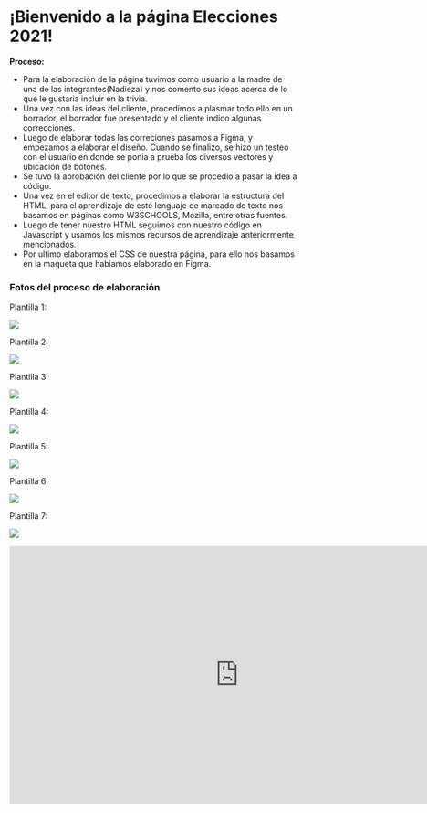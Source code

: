 # ¡Bienvenido a la página Elecciones 2021!
**Proceso:**
- Para la elaboración de la página tuvimos como usuario a la madre de una de las integrantes(Nadieza) y nos comento sus ideas acerca de lo que le gustaria incluir en la trivia.
- Una vez con las ideas del cliente, procedimos a plasmar todo ello en un borrador, el borrador fue presentado y el cliente indico algunas correcciones.
- Luego de elaborar todas las correciones pasamos a Figma, y empezamos a elaborar el diseño. Cuando se finalizo, se hizo un testeo con el usuario en donde se ponia a prueba los diversos vectores y ubicación de botones.
- Se tuvo la aprobación del cliente por lo que se procedio a pasar la idea a código.
- Una vez en el editor de texto, procedimos a elaborar la estructura del HTML, para el aprendizaje de este lenguaje de marcado de texto nos basamos en páginas como W3SCHOOLS, Mozilla, entre otras fuentes.
- Luego de tener nuestro HTML seguimos con nuestro código en Javascript y usamos los mismos recursos de aprendizaje anteriormente mencionados.
- Por ultimo elaboramos el CSS de nuestra página, para ello nos basamos en la maqueta que habiamos elaborado en Figma.

### Fotos del proceso de elaboración

Plantilla 1:

![](https://i.imgur.com/ltz4U5K.jpg)

Plantilla 2:

![](https://i.imgur.com/1vSCYTS.jpg)

Plantilla 3:

![](https://i.imgur.com/NG7xe9Y.jpg)

Plantilla 4:

![](https://i.imgur.com/xu5WJZl.jpg)

Plantilla 5:

![](https://i.imgur.com/xu5WJZl.jpg)

Plantilla 6:

![](https://i.imgur.com/dScoFdZ.jpg)

Plantilla 7:

![](https://i.imgur.com/k2lt4CX.jpg)


<iframe style="border: 1px solid rgba(0, 0, 0, 0.1);" width="800" height="450" src="https://www.figma.com/embed?embed_host=share&url=https%3A%2F%2Fwww.figma.com%2Ffile%2FiICPk5VlUAWOm5cTwFLrup%2FELECCIONES-2021%3Fnode-id%3D52%253A0" allowfullscreen></iframe>
